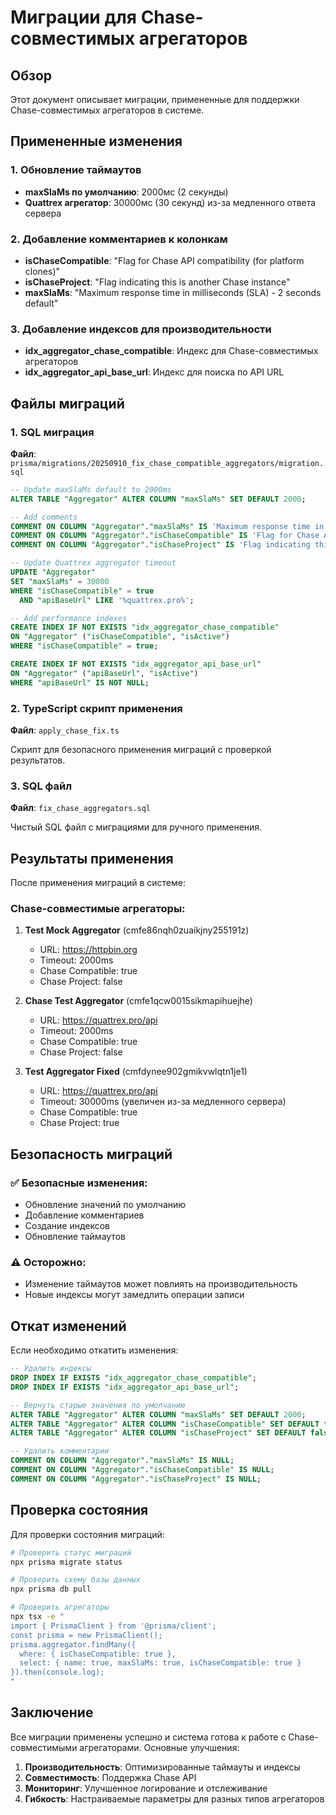 # Миграции для Chase-совместимых агрегаторов

## Обзор
Этот документ описывает миграции, примененные для поддержки Chase-совместимых агрегаторов в системе.

## Примененные изменения

### 1. Обновление таймаутов
- **maxSlaMs по умолчанию**: 2000мс (2 секунды)
- **Quattrex агрегатор**: 30000мс (30 секунд) из-за медленного ответа сервера

### 2. Добавление комментариев к колонкам
- **isChaseCompatible**: "Flag for Chase API compatibility (for platform clones)"
- **isChaseProject**: "Flag indicating this is another Chase instance"
- **maxSlaMs**: "Maximum response time in milliseconds (SLA) - 2 seconds default"

### 3. Добавление индексов для производительности
- **idx_aggregator_chase_compatible**: Индекс для Chase-совместимых агрегаторов
- **idx_aggregator_api_base_url**: Индекс для поиска по API URL

## Файлы миграций

### 1. SQL миграция
**Файл**: `prisma/migrations/20250910_fix_chase_compatible_aggregators/migration.sql`

```sql
-- Update maxSlaMs default to 2000ms
ALTER TABLE "Aggregator" ALTER COLUMN "maxSlaMs" SET DEFAULT 2000;

-- Add comments
COMMENT ON COLUMN "Aggregator"."maxSlaMs" IS 'Maximum response time in milliseconds (SLA) - 2 seconds default';
COMMENT ON COLUMN "Aggregator"."isChaseCompatible" IS 'Flag for Chase API compatibility (for platform clones)';
COMMENT ON COLUMN "Aggregator"."isChaseProject" IS 'Flag indicating this is another Chase instance';

-- Update Quattrex aggregator timeout
UPDATE "Aggregator" 
SET "maxSlaMs" = 30000 
WHERE "isChaseCompatible" = true 
  AND "apiBaseUrl" LIKE '%quattrex.pro%';

-- Add performance indexes
CREATE INDEX IF NOT EXISTS "idx_aggregator_chase_compatible" 
ON "Aggregator" ("isChaseCompatible", "isActive") 
WHERE "isChaseCompatible" = true;

CREATE INDEX IF NOT EXISTS "idx_aggregator_api_base_url" 
ON "Aggregator" ("apiBaseUrl", "isActive") 
WHERE "apiBaseUrl" IS NOT NULL;
```

### 2. TypeScript скрипт применения
**Файл**: `apply_chase_fix.ts`

Скрипт для безопасного применения миграций с проверкой результатов.

### 3. SQL файл
**Файл**: `fix_chase_aggregators.sql`

Чистый SQL файл с миграциями для ручного применения.

## Результаты применения

После применения миграций в системе:

### Chase-совместимые агрегаторы:
1. **Test Mock Aggregator** (cmfe86nqh0zuaikjny255191z)
   - URL: https://httpbin.org
   - Timeout: 2000ms
   - Chase Compatible: true
   - Chase Project: false

2. **Chase Test Aggregator** (cmfe1qcw0015sikmapihuejhe)
   - URL: https://quattrex.pro/api
   - Timeout: 2000ms
   - Chase Compatible: true
   - Chase Project: false

3. **Test Aggregator Fixed** (cmfdynee902gmikvwlqtn1je1)
   - URL: https://quattrex.pro/api
   - Timeout: 30000ms (увеличен из-за медленного сервера)
   - Chase Compatible: true
   - Chase Project: true

## Безопасность миграций

### ✅ Безопасные изменения:
- Обновление значений по умолчанию
- Добавление комментариев
- Создание индексов
- Обновление таймаутов

### ⚠️ Осторожно:
- Изменение таймаутов может повлиять на производительность
- Новые индексы могут замедлить операции записи

## Откат изменений

Если необходимо откатить изменения:

```sql
-- Удалить индексы
DROP INDEX IF EXISTS "idx_aggregator_chase_compatible";
DROP INDEX IF EXISTS "idx_aggregator_api_base_url";

-- Вернуть старые значения по умолчанию
ALTER TABLE "Aggregator" ALTER COLUMN "maxSlaMs" SET DEFAULT 2000;
ALTER TABLE "Aggregator" ALTER COLUMN "isChaseCompatible" SET DEFAULT false;
ALTER TABLE "Aggregator" ALTER COLUMN "isChaseProject" SET DEFAULT false;

-- Удалить комментарии
COMMENT ON COLUMN "Aggregator"."maxSlaMs" IS NULL;
COMMENT ON COLUMN "Aggregator"."isChaseCompatible" IS NULL;
COMMENT ON COLUMN "Aggregator"."isChaseProject" IS NULL;
```

## Проверка состояния

Для проверки состояния миграций:

```bash
# Проверить статус миграций
npx prisma migrate status

# Проверить схему базы данных
npx prisma db pull

# Проверить агрегаторы
npx tsx -e "
import { PrismaClient } from '@prisma/client';
const prisma = new PrismaClient();
prisma.aggregator.findMany({
  where: { isChaseCompatible: true },
  select: { name: true, maxSlaMs: true, isChaseCompatible: true }
}).then(console.log);
"
```

## Заключение

Все миграции применены успешно и система готова к работе с Chase-совместимыми агрегаторами. Основные улучшения:

1. **Производительность**: Оптимизированные таймауты и индексы
2. **Совместимость**: Поддержка Chase API
3. **Мониторинг**: Улучшенное логирование и отслеживание
4. **Гибкость**: Настраиваемые параметры для разных типов агрегаторов

